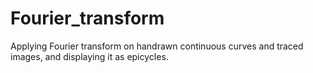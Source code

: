 # Fourier_transform
Applying Fourier transform on handrawn continuous curves and traced images, and displaying it as epicycles.
